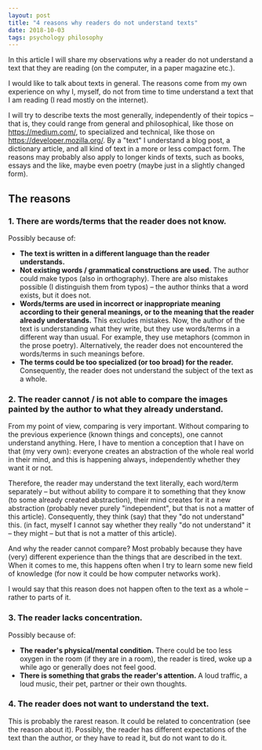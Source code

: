 ```yaml
---
layout: post
title: "4 reasons why readers do not understand texts"
date: 2018-10-03
tags: psychology philosophy
---
```


In this article I will share my observations why a reader do not understand a text that they are reading (on the computer, in a paper magazine etc.).

I would like to talk about texts in general. The reasons come from my own experience on why I, myself, do not from time to time understand a text that I am reading (I read mostly on the internet).

I will try to describe texts the most generally, independently of their topics – that is, they could range from general and philosophical, like those on https://medium.com/, to specialized and technical, like those on https://developer.mozilla.org/. By a "text" I understand a blog post, a dictionary article, and all kind of text in a more or less compact form. The reasons may probably also apply to longer kinds of texts, such as books, essays and the like, maybe even poetry (maybe just in a slightly changed form).

## The reasons

### 1. There are words/terms that the reader does not know.

Possibly because of:
- **The text is written in a different language than the reader understands.**
- **Not existing words / grammatical constructions are used.** The author could make typos (also in orthography). There are also mistakes possible (I distinguish them from typos) – the author thinks that a word exists, but it does not.
- **Words/terms are used in incorrect or inappropriate meaning according to their general meanings, or to the meaning that the reader already understands.** This excludes mistakes. Now, the author of the text is understanding what they write, but they use words/terms in a different way than usual. For example, they use metaphors (common in the prose poetry). Alternatively, the reader does not encountered the words/terms in such meanings before.
- **The terms could be too specialized (or too broad) for the reader.** Consequently, the reader does not understand the subject of the text as a whole.

### 2. The reader cannot / is not able to compare the images painted by the author to what they already understand.

From my point of view, comparing is very important. Without comparing to the previous experience (known things and concepts), one cannot understand anything. Here, I have to mention a conception that I have on that (my very own): everyone creates an abstraction of the whole real world in their mind, and this is happening always, independently whether they want it or not.

Therefore, the reader may understand the text literally, each word/term separately – but without ability to compare it to something that they know (to some already created abstraction), their mind creates for it a new abstraction (probably never purely "independent", but that is not a matter of this article). Consequently, they think (say) that they "do not understand" this. (in fact, myself I cannot say whether they really "do not understand" it – they might – but that is not a matter of this article).

And why the reader cannot compare? Most probably because they have (very) different experience than the things that are described in the text. When it comes to me, this happens often when I try to learn some new field of knowledge (for now it could be how computer networks work).

I would say that this reason does not happen often to the text as a whole – rather to parts of it.

### 3. The reader lacks concentration.

Possibly because of:
- **The reader's physical/mental condition.** There could be too less oxygen in the room (if they are in a room), the reader is tired, woke up a while ago or generally does not feel good.
- **There is something that grabs the reader's attention.** A loud traffic, a loud music, their pet, partner or their own thoughts.

### 4. The reader does not want to understand the text.

This is probably the rarest reason. It could be related to concentration (see the reason about it). Possibly, the reader has different expectations of the text than the author, or they have to read it, but do not want to do it.